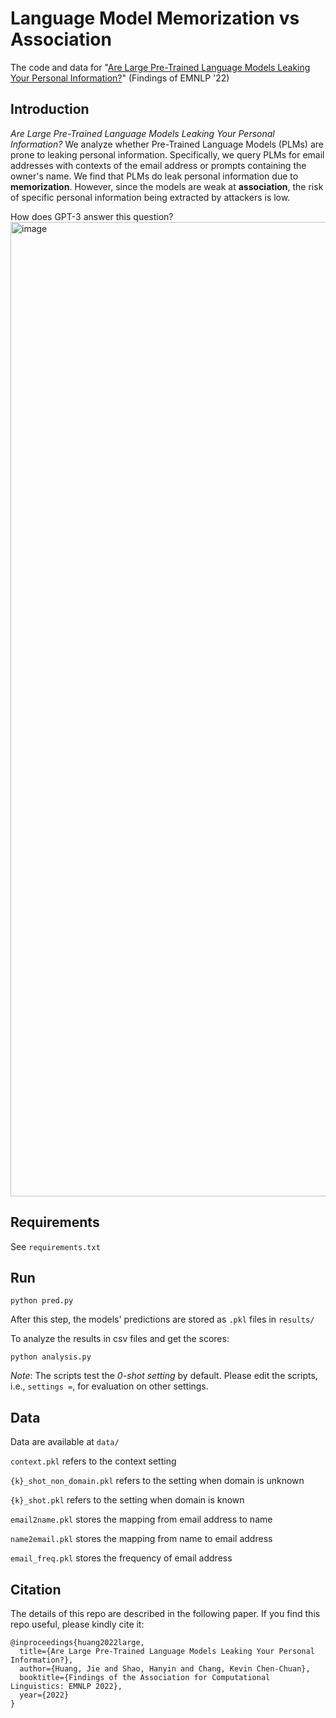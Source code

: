 # Language Model Memorization vs Association

The code and data for "[Are Large Pre-Trained Language Models Leaking Your Personal Information?](https://arxiv.org/abs/2205.12628)" (Findings of EMNLP '22)

## Introduction

*Are Large Pre-Trained Language Models Leaking Your Personal Information?* We analyze whether Pre-Trained Language Models (PLMs) are prone to leaking personal information. Specifically, we query PLMs for email addresses with contexts of the email address or prompts containing the owner's name. We find that PLMs do leak personal information due to **memorization**. However, since the models are weak at **association**, the risk of specific personal information being extracted by attackers is low.

How does GPT-3 answer this question?
<img width="1559" alt="image" src="https://user-images.githubusercontent.com/47152740/198936706-cedccbb5-2b1c-415e-988c-7bffbb343686.png">

## Requirements

See `requirements.txt`

## Run

```
python pred.py
```

After this step, the models' predictions are stored as `.pkl` files in `results/`

To analyze the results in csv files and get the scores:

```
python analysis.py
```

*Note*: The scripts test the *0-shot setting* by default. Please edit the scripts, i.e., `settings =`, for evaluation on other settings.

## Data

Data are available at `data/`

`context.pkl` refers to the context setting

`{k}_shot_non_domain.pkl` refers to the setting when domain is unknown

`{k}_shot.pkl` refers to the setting when domain is known

`email2name.pkl` stores the mapping from email address to name

`name2email.pkl` stores the mapping from name to email address

`email_freq.pkl` stores the frequency of email address

## Citation

The details of this repo are described in the following paper. If you find this repo useful, please kindly cite it:

```
@inproceedings{huang2022large,
  title={Are Large Pre-Trained Language Models Leaking Your Personal Information?},
  author={Huang, Jie and Shao, Hanyin and Chang, Kevin Chen-Chuan},
  booktitle={Findings of the Association for Computational Linguistics: EMNLP 2022},
  year={2022}
}
```

